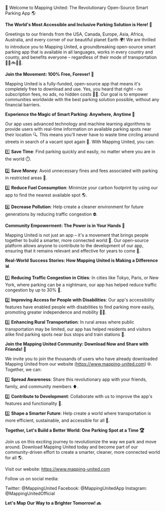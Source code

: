 🚀 Welcome to Mapping United: The Revolutionary Open-Source Smart Parking App 🌎

**The World's Most Accessible and Inclusive Parking Solution is Here! 🤩**

Greetings to our friends from the USA, Canada, Europe, Asia, Africa, Australia, and every corner of our beautiful planet Earth 🌍! We are thrilled to introduce you to Mapping United, a groundbreaking open-source smart parking app that is available in all languages, works in every country and county, and benefits everyone – regardless of their mode of transportation 🚗🚌🚲🚶‍♂️.

**Join the Movement: 100% Free, Forever! 💸**

Mapping United is a fully-funded, open-source app that means it's completely free to download and use. Yes, you heard that right – no subscription fees, no ads, no hidden costs 🙅‍♂️. Our goal is to empower communities worldwide with the best parking solution possible, without any financial barriers.

**Experience the Magic of Smart Parking: Anywhere, Anytime 🌟**

Our app uses advanced technology and machine learning algorithms to provide users with real-time information on available parking spots near their location 🔍. This means you'll never have to waste time circling around streets in search of a vacant spot again 🚗. With Mapping United, you can:

1️⃣ **Save Time**: Find parking quickly and easily, no matter where you are in the world ⏱️.

2️⃣ **Save Money**: Avoid unnecessary fines and fees associated with parking in restricted areas 💸.

3️⃣ **Reduce Fuel Consumption**: Minimize your carbon footprint by using our app to find the nearest available spot 🌎.

4️⃣ **Decrease Pollution**: Help create a cleaner environment for future generations by reducing traffic congestion ⛔️.

**Community Empowerment: The Power is in Your Hands 💪**

Mapping United is not just an app – it's a movement that brings people together to build a smarter, more connected world 🌈. Our open-source platform allows anyone to contribute to the development of our app, ensuring that it remains relevant and effective for years to come 🔩.

**Real-World Success Stories: How Mapping United is Making a Difference 📊**

1️⃣ **Reducing Traffic Congestion in Cities**: In cities like Tokyo, Paris, or New York, where parking can be a nightmare, our app has helped reduce traffic congestion by up to 30% 🔴.

2️⃣ **Improving Access for People with Disabilities**: Our app's accessibility features have enabled people with disabilities to find parking more easily, promoting greater independence and mobility 🏋️‍♀️.

3️⃣ **Enhancing Rural Transportation**: In rural areas where public transportation may be limited, our app has helped residents and visitors alike find parking spots near bus stops and train stations 🚂.

**Join the Mapping United Community: Download Now and Share with Friends! 📲**

We invite you to join the thousands of users who have already downloaded Mapping United from our website (https://www.mapping-united.com) 🌐. Together, we can:

1️⃣ **Spread Awareness**: Share this revolutionary app with your friends, family, and community members ⬆️.

2️⃣ **Contribute to Development**: Collaborate with us to improve the app's features and functionality 🤝.

3️⃣ **Shape a Smarter Future**: Help create a world where transportation is more efficient, sustainable, and accessible for all 🌟.

**Together, Let's Build a Better World: One Parking Spot at a Time 🏆**

Join us on this exciting journey to revolutionize the way we park and move around. Download Mapping United today and become part of our community-driven effort to create a smarter, cleaner, more connected world for all 🌎.

Visit our website: https://www.mapping-united.com

Follow us on social media:

Twitter: @MappingUnited
Facebook: @MappingUnitedApp
Instagram: @MappingUnitedOfficial

**Let's Map Our Way to a Brighter Tomorrow! 🔜**